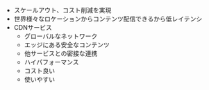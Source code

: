 - スケールアウト、コスト削減を実現
- 世界様々なロケーションからコンテンツ配信できるから低レイテンシ
- CDNサービス
  - グローバルなネットワーク
  - エッジにある安全なコンテンツ
  - 他サービスとの密接な連携
  - ハイパフォーマンス
  - コスト良い
  - 使いやすい